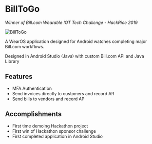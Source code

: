 # BillToGo
*Winner of Bill.com Wearable IOT Tech Challenge - HackRice 2019*

![BillToGo](http://www.brightlightpictures.com/assets/images/portfolio/thethaw_header.jpg "BTG Landing Page")

A WearOS application designed for Android watches completing major Bill.com workflows.

Designed in Android Studio (Java) with custom Bill.com API and Java Library

## Features
* MFA Authentication
* Send invoices directly to customers and record AR
* Send bills to vendors and record AP

## Accomplishments
* First time demoing Hackathon project
* First win of Hackathon sponsor challenge
* First completed application in Android Studio
